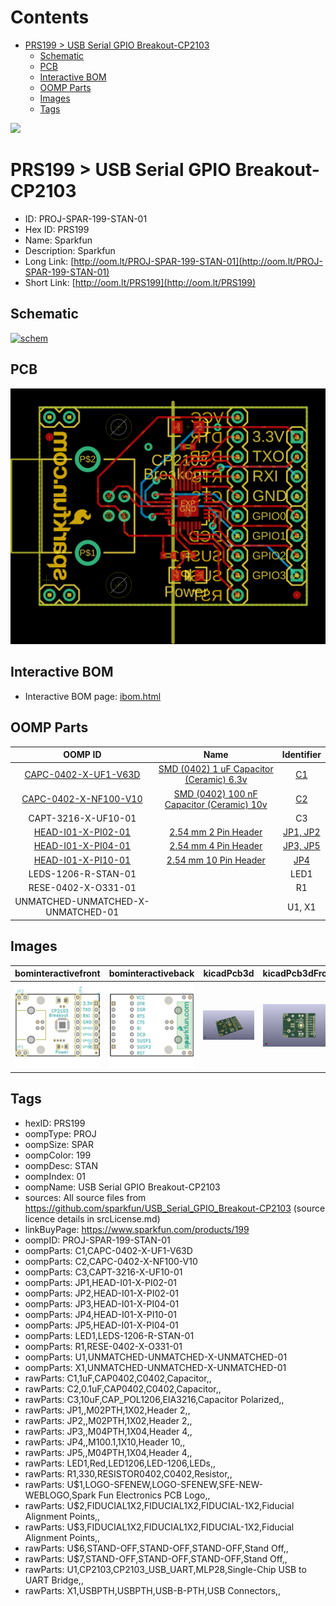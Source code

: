 



Contents
========

* [PRS199 > USB Serial GPIO Breakout-CP2103](#prs199--usb-serial-gpio-breakout-cp2103)
	* [Schematic](#schematic)
	* [PCB](#pcb)
	* [Interactive BOM](#interactive-bom)
	* [OOMP Parts](#oomp-parts)
	* [Images](#images)
	* [Tags](#tags)
  
![][im]
# PRS199 > USB Serial GPIO Breakout-CP2103

- ID: PROJ-SPAR-199-STAN-01
- Hex ID: PRS199
- Name: Sparkfun
- Description: Sparkfun
- Long Link: [http://oom.lt/PROJ-SPAR-199-STAN-01](http://oom.lt/PROJ-SPAR-199-STAN-01)
- Short Link: [http://oom.lt/PRS199](http://oom.lt/PRS199)

## Schematic
  
[![schem](eagleSchemImage.png)](eagleSchemImage.png)
## PCB
  
[![pcb](eagleImage.png)](eagleImage.png)
## Interactive BOM

- Interactive BOM page: [ibom.html](https://htmlpreview.github.io/?https://github.com/oomlout/oomlout_OOMP_projects/blob/main/PROJ-SPAR-199-STAN-01/kicad/bom/ibom.html)

## OOMP Parts
  

|OOMP ID|Name|Identifier|
| :---: | :---: | :---: |
|[CAPC-0402-X-UF1-V63D](https://github.com/oomlout/oomlout_OOMP_parts/tree/main/CAPC-0402-X-UF1-V63D/)|[SMD (0402) 1 uF Capacitor (Ceramic) 6.3v](https://github.com/oomlout/oomlout_OOMP_parts/tree/main/CAPC-0402-X-UF1-V63D/)|[C1](https://github.com/oomlout/oomlout_OOMP_parts/tree/main/CAPC-0402-X-UF1-V63D/)|
|[CAPC-0402-X-NF100-V10](https://github.com/oomlout/oomlout_OOMP_parts/tree/main/CAPC-0402-X-NF100-V10/)|[SMD (0402) 100 nF Capacitor (Ceramic) 10v](https://github.com/oomlout/oomlout_OOMP_parts/tree/main/CAPC-0402-X-NF100-V10/)|[C2](https://github.com/oomlout/oomlout_OOMP_parts/tree/main/CAPC-0402-X-NF100-V10/)|
|CAPT-3216-X-UF10-01||C3|
|[HEAD-I01-X-PI02-01](https://github.com/oomlout/oomlout_OOMP_parts/tree/main/HEAD-I01-X-PI02-01/)|[2.54 mm 2 Pin Header](https://github.com/oomlout/oomlout_OOMP_parts/tree/main/HEAD-I01-X-PI02-01/)|[JP1, JP2](https://github.com/oomlout/oomlout_OOMP_parts/tree/main/HEAD-I01-X-PI02-01/)|
|[HEAD-I01-X-PI04-01](https://github.com/oomlout/oomlout_OOMP_parts/tree/main/HEAD-I01-X-PI04-01/)|[2.54 mm 4 Pin Header](https://github.com/oomlout/oomlout_OOMP_parts/tree/main/HEAD-I01-X-PI04-01/)|[JP3, JP5](https://github.com/oomlout/oomlout_OOMP_parts/tree/main/HEAD-I01-X-PI04-01/)|
|[HEAD-I01-X-PI10-01](https://github.com/oomlout/oomlout_OOMP_parts/tree/main/HEAD-I01-X-PI10-01/)|[2.54 mm 10 Pin Header](https://github.com/oomlout/oomlout_OOMP_parts/tree/main/HEAD-I01-X-PI10-01/)|[JP4](https://github.com/oomlout/oomlout_OOMP_parts/tree/main/HEAD-I01-X-PI10-01/)|
|LEDS-1206-R-STAN-01||LED1|
|RESE-0402-X-O331-01||R1|
|UNMATCHED-UNMATCHED-X-UNMATCHED-01||U1, X1|

## Images
  
  

|bominteractivefront|bominteractiveback|kicadPcb3d|kicadPcb3dFront|kicadPcb3dBack|eagleImage|eagleSchemImage|pcbdraw|pcbdrawback|
| :---: | :---: | :---: | :---: | :---: | :---: | :---: | :---: | :---: |
|[![bominteractivefront](bomFront_140.png)](bomFront.png)|[![bominteractiveback](bomBack_140.png)](bomBack.png)|[![kicadPcb3d](kicadPcb3d_140.png)](kicadPcb3d.png)|[![kicadPcb3dFront](kicadPcb3dFront_140.png)](kicadPcb3dFront.png)|[![kicadPcb3dBack](kicadPcb3dBack_140.png)](kicadPcb3dBack.png)|[![eagleImage](eagleImage_140.png)](eagleImage.png)|[![eagleSchemImage](eagleSchemImage_140.png)](eagleSchemImage.png)|[![pcbdraw](pcbdraw_140.png)](pcbdraw.png)|[![pcbdrawback](pcbdrawBack_140.png)](pcbdrawBack.png)|

## Tags

- hexID: PRS199
- oompType: PROJ
- oompSize: SPAR
- oompColor: 199
- oompDesc: STAN
- oompIndex: 01
- oompName: USB Serial GPIO Breakout-CP2103
- sources: All source files from https://github.com/sparkfun/USB_Serial_GPIO_Breakout-CP2103 (source licence details in srcLicense.md)
- linkBuyPage: https://www.sparkfun.com/products/199
- oompID: PROJ-SPAR-199-STAN-01
- oompParts: C1,CAPC-0402-X-UF1-V63D
- oompParts: C2,CAPC-0402-X-NF100-V10
- oompParts: C3,CAPT-3216-X-UF10-01
- oompParts: JP1,HEAD-I01-X-PI02-01
- oompParts: JP2,HEAD-I01-X-PI02-01
- oompParts: JP3,HEAD-I01-X-PI04-01
- oompParts: JP4,HEAD-I01-X-PI10-01
- oompParts: JP5,HEAD-I01-X-PI04-01
- oompParts: LED1,LEDS-1206-R-STAN-01
- oompParts: R1,RESE-0402-X-O331-01
- oompParts: U1,UNMATCHED-UNMATCHED-X-UNMATCHED-01
- oompParts: X1,UNMATCHED-UNMATCHED-X-UNMATCHED-01
- rawParts: C1,1uF,CAP0402,C0402,Capacitor,,
- rawParts: C2,0.1uF,CAP0402,C0402,Capacitor,,
- rawParts: C3,10uF,CAP_POL1206,EIA3216,Capacitor Polarized,,
- rawParts: JP1,,M02PTH,1X02,Header 2,,
- rawParts: JP2,,M02PTH,1X02,Header 2,,
- rawParts: JP3,,M04PTH,1X04,Header 4,,
- rawParts: JP4,,M100.1,1X10,Header 10,,
- rawParts: JP5,,M04PTH,1X04,Header 4,,
- rawParts: LED1,Red,LED1206,LED-1206,LEDs,,
- rawParts: R1,330,RESISTOR0402,C0402,Resistor,,
- rawParts: U$1,LOGO-SFENEW,LOGO-SFENEW,SFE-NEW-WEBLOGO,Spark Fun Electronics PCB Logo,,
- rawParts: U$2,FIDUCIAL1X2,FIDUCIAL1X2,FIDUCIAL-1X2,Fiducial Alignment Points,,
- rawParts: U$3,FIDUCIAL1X2,FIDUCIAL1X2,FIDUCIAL-1X2,Fiducial Alignment Points,,
- rawParts: U$6,STAND-OFF,STAND-OFF,STAND-OFF,Stand Off,,
- rawParts: U$7,STAND-OFF,STAND-OFF,STAND-OFF,Stand Off,,
- rawParts: U1,CP2103,CP2103_USB_UART,MLP28,Single-Chip USB to UART Bridge,,
- rawParts: X1,USBPTH,USBPTH,USB-B-PTH,USB Connectors,,



[im]: kicadPcb3d_450.png
